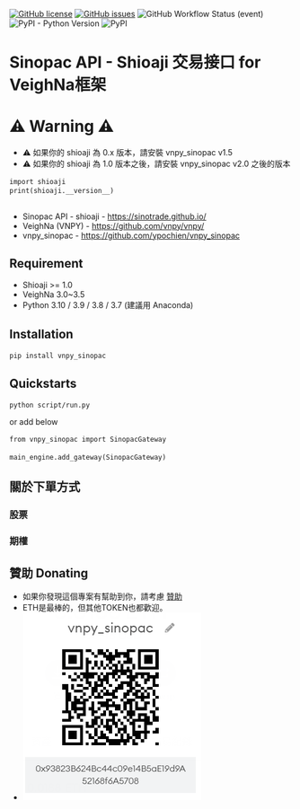 [![GitHub license](https://img.shields.io/github/license/ypochien/vnpy_sinopac)](https://github.com/ypochien/vnpy_sinopac/blob/main/LICENSE)
[![GitHub issues](https://img.shields.io/github/issues/ypochien/vnpy_sinopac?style=plastic)](https://github.com/ypochien/vnpy_sinopac/issues)
![GitHub Workflow Status (event)](https://img.shields.io/github/workflow/status/ypochien/vnpy_sinopac/Deploy?event=push)
![PyPI - Python Version](https://img.shields.io/pypi/pyversions/vnpy_sinopac)
![PyPI](https://img.shields.io/pypi/v/vnpy_sinopac)

# Sinopac API - Shioaji 交易接口 for VeighNa框架

# ⚠️ Warning ⚠️
* ⚠️ 如果你的 shioaji 為 0.x 版本，請安裝 vnpy_sinopac v1.5
* ⚠️ 如果你的 shioaji 為 1.0 版本之後，請安裝 vnpy_sinopac v2.0 之後的版本
```
import shioaji
print(shioaji.__version__)
```


## 
- Sinopac API - shioaji - https://sinotrade.github.io/
- VeighNa (VNPY) - https://github.com/vnpy/vnpy/
- vnpy_sinopac - https://github.com/ypochien/vnpy_sinopac

## Requirement
* Shioaji >= 1.0
* VeighNa 3.0~3.5
* Python 3.10 / 3.9 / 3.8 / 3.7  (建議用 Anaconda)
## Installation
```
pip install vnpy_sinopac
```
## Quickstarts
```
python script/run.py
```
or add below
```
from vnpy_sinopac import SinopacGateway

main_engine.add_gateway(SinopacGateway)
```


## 關於下單方式
### 股票


### 期權



## 贊助 Donating
* 如果你發現這個專案有幫助到你，請考慮 [贊助](https://etherscan.io/address/ypochien.eth)
* ETH是最棒的，但其他TOKEN也都歡迎。
* ![ypochien.eth.png](ypochien.eth.png)



